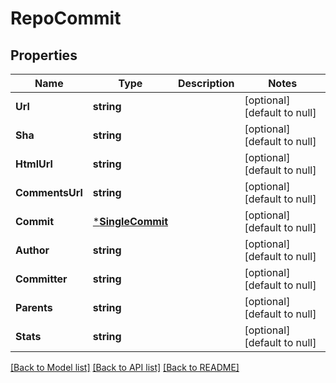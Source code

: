# RepoCommit

## Properties
Name | Type | Description | Notes
------------ | ------------- | ------------- | -------------
**Url** | **string** |  | [optional] [default to null]
**Sha** | **string** |  | [optional] [default to null]
**HtmlUrl** | **string** |  | [optional] [default to null]
**CommentsUrl** | **string** |  | [optional] [default to null]
**Commit** | [***SingleCommit**](SingleCommit.md) |  | [optional] [default to null]
**Author** | **string** |  | [optional] [default to null]
**Committer** | **string** |  | [optional] [default to null]
**Parents** | **string** |  | [optional] [default to null]
**Stats** | **string** |  | [optional] [default to null]

[[Back to Model list]](../README.md#documentation-for-models) [[Back to API list]](../README.md#documentation-for-api-endpoints) [[Back to README]](../README.md)


